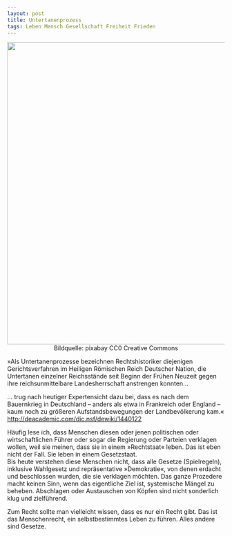```yaml
---  
layout: post  
title: Untertanenprozess
tags: Leben Mensch Gesellschaft Freiheit Frieden   
---
```

<p align="center">
  <img src="https://ic.pics.livejournal.com/denkstaette/84456801/1999/1999_900.jpg" width="700" />  
  <br>Bildquelle: pixabay CC0 Creative Commons
</p>  

»Als Untertanenprozesse bezeichnen Rechtshistoriker diejenigen Gerichtsverfahren im Heiligen Römischen Reich Deutscher Nation, die Untertanen einzelner Reichsstände seit Beginn der Frühen Neuzeit gegen ihre reichsunmittelbare Landesherrschaft anstrengen konnten…

… trug nach heutiger Expertensicht dazu bei, dass es nach dem Bauernkrieg in Deutschland – anders als etwa in Frankreich oder England – kaum noch zu größeren Aufstandsbewegungen der Landbevölkerung kam.«  
http://deacademic.com/dic.nsf/dewiki/1440122

Häufig lese ich, dass Menschen diesen oder jenen politischen oder wirtschaftlichen Führer oder sogar die Regierung oder Parteien verklagen wollen, weil sie meinen, dass sie in einem »Rechtstaat« leben. Das ist eben nicht der Fall. Sie leben in einem Gesetzstaat.  
Bis heute verstehen diese Menschen nicht, dass alle Gesetze (Spielregeln), inklusive Wahlgesetz und repräsentative »Demokratie«, von denen erdacht und beschlossen wurden, die sie verklagen möchten. Das ganze Prozedere macht keinen Sinn, wenn das eigentliche Ziel ist, systemische Mängel zu beheben. Abschlagen oder Austauschen von Köpfen sind nicht sonderlich klug und zielführend.  

Zum Recht sollte man vielleicht wissen, dass es nur ein Recht gibt. Das ist das Menschenrecht, ein selbstbestimmtes Leben zu führen. Alles andere sind Gesetze.
